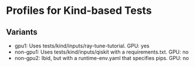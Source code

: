 # Profiles for Kind-based Tests

## Variants

- gpu1: Uses tests/kind/inputs/ray-tune-tutorial. GPU: yes
- non-gpu1: Uses tests/kind/inputs/qiskit with a requirements.txt. GPU: no
- non-gpu2: Ibid, but with a runtime-env.yaml that specifies pips. GPU: no
